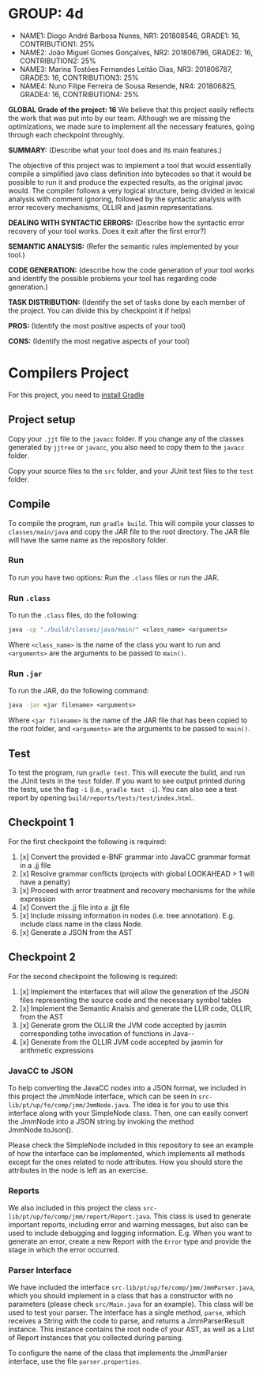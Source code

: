 # GROUP: 4d
- NAME1: Diogo André Barbosa Nunes, NR1: 201808546, GRADE1: 16, CONTRIBUTION1: 25%
- NAME2: João Miguel Gomes Gonçalves, NR2: 201806796, GRADE2: 16, CONTRIBUTION2: 25%
- NAME3: Marina Tostões Fernandes Leitão Dias, NR3: 201806787, GRADE3: 16, CONTRIBUTION3: 25%
- NAME4: Nuno Filipe Ferreira de Sousa Resende, NR4: 201806825, GRADE4: 16, CONTRIBUTION4: 25%

**GLOBAL Grade of the project: 16**
We believe that this project easily reflects the work that was put into by our team. Although we are missing the optimizations, we made sure to implement all the necessary features, going through each checkpoint throughly.

**SUMMARY:** (Describe what your tool does and its main features.)

The objective of this project was to implement a tool that would essentially compile a simplified java class definition into bytecodes so that it would be possible to run it and produce the expected results, as the original javac would.
The compiler follows a very logical structure, being divided in lexical analysis with comment ignoring, followed by the syntactic analysis with error recovery mechanisms, OLLIR and jasmin representations.

**DEALING WITH SYNTACTIC ERRORS:** (Describe how the syntactic error recovery of your tool works. Does it exit after the first error?)



**SEMANTIC ANALYSIS:** (Refer the semantic rules implemented by your tool.)

**CODE GENERATION:** (describe how the code generation of your tool works and identify the possible problems your tool has regarding code generation.)

**TASK DISTRIBUTION:** (Identify the set of tasks done by each member of the project. You can divide this by checkpoint it if helps)

**PROS:** (Identify the most positive aspects of your tool)

**CONS:** (Identify the most negative aspects of your tool)

# Compilers Project

For this project, you need to [install Gradle](https://gradle.org/install/)

## Project setup

Copy your ``.jjt`` file to the ``javacc`` folder. If you change any of the classes generated by ``jjtree`` or ``javacc``, you also need to copy them to the ``javacc`` folder.

Copy your source files to the ``src`` folder, and your JUnit test files to the ``test`` folder.

## Compile

To compile the program, run ``gradle build``. This will compile your classes to ``classes/main/java`` and copy the JAR file to the root directory. The JAR file will have the same name as the repository folder.

### Run

To run you have two options: Run the ``.class`` files or run the JAR.

### Run ``.class``

To run the ``.class`` files, do the following:

```cmd
java -cp "./build/classes/java/main/" <class_name> <arguments>
```

Where ``<class_name>`` is the name of the class you want to run and ``<arguments>`` are the arguments to be passed to ``main()``.

### Run ``.jar``

To run the JAR, do the following command:

```cmd
java -jar <jar filename> <arguments>
```

Where ``<jar filename>`` is the name of the JAR file that has been copied to the root folder, and ``<arguments>`` are the arguments to be passed to ``main()``.

## Test

To test the program, run ``gradle test``. This will execute the build, and run the JUnit tests in the ``test`` folder. If you want to see output printed during the tests, use the flag ``-i`` (i.e., ``gradle test -i``).
You can also see a test report by opening ``build/reports/tests/test/index.html``.

## Checkpoint 1
For the first checkpoint the following is required:

1. [x] Convert the provided e-BNF grammar into JavaCC grammar format in a .jj file
2. [x] Resolve grammar conflicts (projects with global LOOKAHEAD > 1 will have a penalty)
3. [x] Proceed with error treatment and recovery mechanisms for the while expression
4. [x] Convert the .jj file into a .jjt file
5. [x] Include missing information in nodes (i.e. tree annotation). E.g. include class name in the class Node.
6. [x] Generate a JSON from the AST

## Checkpoint 2
For the second checkpoint the following is required:

1. [x] Implement the interfaces that will allow the generation of the JSON files representing the source code and the necessary symbol tables
2. [x] Implement the Semantic Analsis and generate the LLIR code, OLLIR, from the AST
3. [x] Generate grom the OLLIR the JVM code accepted by jasmin corresponding tothe invocation of functions in Java--
4. [x] Generate from the OLLIR JVM code accepted by jasmin for arithmetic expressions


### JavaCC to JSON
To help converting the JavaCC nodes into a JSON format, we included in this project the JmmNode interface, which can be seen in ``src-lib/pt/up/fe/comp/jmm/JmmNode.java``. The idea is for you to use this interface along with your SimpleNode class. Then, one can easily convert the JmmNode into a JSON string by invoking the method JmmNode.toJson().

Please check the SimpleNode included in this repository to see an example of how the interface can be implemented, which implements all methods except for the ones related to node attributes. How you should store the attributes in the node is left as an exercise.

### Reports
We also included in this project the class ``src-lib/pt/up/fe/comp/jmm/report/Report.java``. This class is used to generate important reports, including error and warning messages, but also can be used to include debugging and logging information. E.g. When you want to generate an error, create a new Report with the ``Error`` type and provide the stage in which the error occurred.


### Parser Interface

We have included the interface ``src-lib/pt/up/fe/comp/jmm/JmmParser.java``, which you should implement in a class that has a constructor with no parameters (please check ``src/Main.java`` for an example). This class will be used to test your parser. The interface has a single method, ``parse``, which receives a String with the code to parse, and returns a JmmParserResult instance. This instance contains the root node of your AST, as well as a List of Report instances that you collected during parsing.

To configure the name of the class that implements the JmmParser interface, use the file ``parser.properties``.